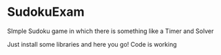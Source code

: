 # SudokuExam
SImple Sudoku game in which there is something like a Timer and Solver

Just install some libraries and here you go! Code is working
